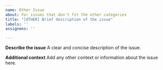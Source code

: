 ```yaml
---
name: Other Issue
about: For issues that don't fit the other categories
title: "[OTHER] Brief description of the issue"
labels: ''
assignees: ''

---
```


**Describe the issue**
A clear and concise description of the issue.

**Additional context**
Add any other context or information about the issue here.
